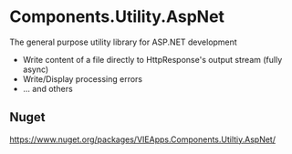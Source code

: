 # Components.Utility.AspNet
The general purpose utility library for ASP.NET development
- Write content of a file directly to HttpResponse's output stream (fully async)
- Write/Display processing errors
- ... and others

## Nuget
https://www.nuget.org/packages/VIEApps.Components.Utiltiy.AspNet/
